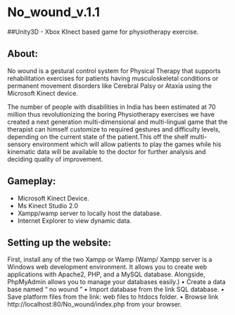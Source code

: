# No_wound_v.1.1

##Unity3D - Xbox KInect based game for physiotherapy exercise.

About:
---
No wound is a gestural control system for Physical Therapy that supports rehabilitation exercises for patients having musculoskeletal conditions or permanent movement disorders like Cerebral Palsy or Ataxia using the Microsoft Kinect device.

The number of people with disabilities in India has been estimated at 70 million thus revolutionizing the boring Physiotherapy exercises we have created a next generation multi-dimensional and multi-lingual game that the therapist can himself customize to required gestures and difficulty levels, depending on the current state of the patient.This off the shelf multi-sensory environment which will allow patients to play the games while his kinematic data will be available to the doctor for further analysis and deciding quality of improvement.

## Gameplay:

*	Microsoft Kinect Device.
*	Ms Kinect Studio 2.0
*	Xampp/wamp server to locally host the database.
*	Internet Explorer to view dynamic data.

## Setting up the website:

First, install any of the two Xampp or Wamp (Wamp/ Xampp server is a Windows web development environment. It allows you to create web applications with Apache2, PHP, and a MySQL database. Alongside, PhpMyAdmin allows you to manage your databases easily.)
•	Create a data base named “ no wound ”
•	Import database from the link SQL database.
•	Save platform files from the link: web files to htdocs folder.
•	Browse link http://localhost:80/No_wound/index.php from your browser.




